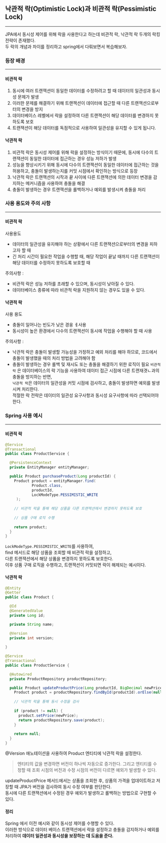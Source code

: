 ## 낙관적 락(Optimistic Lock)과 비관적 락(Pessimistic Lock)
***
JPA에서 동시성 제어를 위해 락을 사용한다고 하는데 비관적 락, 낙관적 락 두개의 락킹 전략이 존재했다. <br>
두 락의 개념과 차이를 정리하고 spring에서 다뤄보면서 복습해보자.

### 등장 배경
***
#### 비관적 락
1. 동시에 여러 트랜잭션이 동일한 데이터를 수정하려고 할 때 데이터의 일관성과 동시성 문제가 발생
2. 이러한 문제를 해결하기 위해 트랜잭션이 데이터에 접근할 때 다른 트랜잭션으로부터의 변경을 방지
3. 데이터베이스 레벨에서 락을 설정하여 다른 트랜잭션이 해당 데이터를 변경하지 못하도록 보호
4. 트랜잭션이 해당 데이터를 독점적으로 사용하여 일관성을 유지할 수 있게 됩니다.

#### 낙관적 락
1. 비관적 락은 동시성 제어를 위해 락을 설정하는 방식이기 때문에, 동시에 다수의 트랜잭션이 동일한 데이터에 접근하는 경우 성능 저하가 발생
2. 성능을 향상시키기 위해 동시에 다수의 트랜잭션이 동일한 데이터에 접근하는 것을 허용하고, 충돌이 발생하는지를 커밋 시점에서 확인하는 방식으로 등장
3. 낙관적 락은 트랜잭션의 시작과 끝 사이에 다른 트랜잭션에 의한 데이터 변경을 감지하는 메커니즘을 사용하여 충돌을 해결
4. 충돌이 발생하는 경우 트랜잭션을 롤백하거나 예외를 발생시켜 충돌을 처리

### 사용 용도와 주의 사항
***
#### 비관적 락
사용용도
* 데이터의 일관성을 유지해야 하는 상황에서 다른 트랜잭션으로부터의 변경을 피하고자 할 때
* 긴 처리 시간이 필요한 작업을 수행할 때, 해당 작업이 끝날 때까지 다른 트랜잭션이 해당 데이터를 수정하지 못하도록 보호할 때

주의사항 :
* 비관적 락은 성능 저하를 초래할 수 있으며, 동시성이 낮아질 수 있다.
* 데이터베이스 종류에 따라 비관적 락을 지원하지 않는 경우도 있을 수 있다.

#### 낙관적 락
사용 용도
* 충돌이 일어나는 빈도가 낮은 경웅 ㅔ사용
* 동시성이 높은 환경에서 다수의 트랜잭션이 동시에 작업을 수행해야 할 때 사용

주의사항 :
* 낙관적 락은 충돌이 발생할 가능성을 가정하고 예외 처리를 해야 하므로, 코드에서 충돌이 발생했을 때의 처리 방법을 고려해야 함
* 충돌이 발생하는 경우 롤백 및 재시도 또는 충돌을 해결하기 위한 로직이 필요
`비관적 락` 은 데이터베이스의 락 기능을 사용하여 데이터 접근 시점에 다른 트랜재겻ㄴ과의 충돌을 방지하는 반면, <br>
`낙관적 락`은 데이터의 일관성을 커밋 시점에 검사하고, 충돌이 발생하면 예외를 발생시켜 처리한다. <br>
적절한 락 전략은 데이터의 일관성 요구사항과 동시성 요구사항에 따라 선택되어야 한다.

### Spring 사용 예시
***
#### 비관적 락
```java
@Service
@Transactional
public class ProductService {

  @PersistenceContext
  private EntityManager entityManager;

  public Product purchaseProduct(Long productId) {
    Product product = entityManager.find(
            Product.class,
            productId, 
            LockModeType.PESSIMISTIC_WRITE
     );
    
    // 비관적 락을 통해 해당 상품을 다른 트랜잭션에서 변경하지 못하도록 보호
    
    // 상품 구매 로직 수행
    
    return product;
  }
}
```
`LockModeType.PESSIMISTIC_WRITE`를 사용하여, <BR>
find 메서드로 해당 상품을 조회할 때 비관적 락을 설정하고, <BR>
다른 트랜잭션에서 해당 상품을 변경하지 못하도록 보호한다. <BR>
이후 상품 구매 로직을 수행하고, 트랜잭션이 커밋되면 락이 해제되는 예시이다.

#### 낙관적 락
```java
@Entity
@Getter
public class Product {

  @Id
  @GeneratedValue
  private Long id;

  private String name;

  @Version
  private int version;
  
}

@Service
@Transactional
public class ProductService {

  @Autowired
  private ProductRepository productRepository;

  public Product updateProductPrice(Long productId, BigDecimal newPrice) {
    Product product = productRepository.findById(productId).orElse(null);
    
    // 낙관적 락을 통해 동시 수정을 검사
    
    if (product != null) {
      product.setPrice(newPrice);
      return productRepository.save(product);
    }
    
    return null;
  }
}
```
@Version 애노테이션을 사용하여 Product 엔티티에 낙관적 락을 설정한다.
> 엔티티의 값을 변경하면 버전이 하나씩 자동으로 증가한다.
> 그리고 엔티티를 수정할 때 조회 시점의 버전과 수정 시점의 버전이 다르면 예외가 발생할 수 있다.

updateProductPrice 메서드에서는 상품을 조회한 후, 상품의 가격을 업데이트하고 저장할 때 JPA가 버전을 검사하여 동시 수정 여부를 판단한다. <br>
동시에 다른 트랜잭션에서 수정된 경우 예외가 발생하고 롤백하는 방법으로 구현할 수 있다.

#### 정리
Spring 에서 이전 예시와 같이 동시성 제어를 수행할 수 있다. <br>
이러한 방식으로 데이터 베이스 트랜잭션에서 락을 설정하고 충돌을 감지하거나 예외를 처리하여 **데이터 일관성과 동시성을 보장하는 데 도움을 준다.**





































